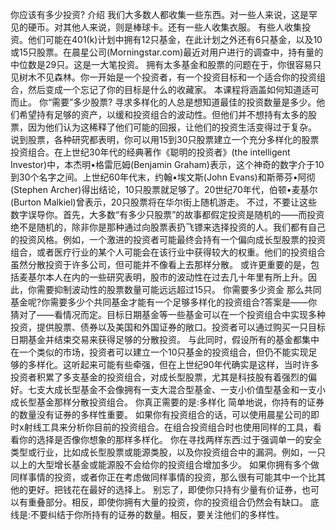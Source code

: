 你应该有多少投资?
介绍
我们大多数人都收集一些东西。对一些人来说，这是罕见的硬币。对其他人来说，则是棒球卡。还有一些人收集衣服。
有些人收集投资。他们可能在401(k)计划中拥有12只基金，在此计划之外还有6只基金，以及10或15只股票。在晨星公司(Morningstar.com)最近对用户进行的调查中，持有量的中位数是29只。这是一大笔投资。
拥有太多基金和股票的问题在于，你很容易只见树木不见森林。你一开始是一个投资者，有一个投资目标和一个适合你的投资组合，然后变成一个忘记了你的目标是什么的收藏家。
本课程将涵盖如何知道适可而止。
你“需要”多少股票?
寻求多样化的人总是想知道最佳的投资数量是多少。他们希望持有足够的资产，以缓和投资组合的波动性。但他们并不想持有太多的股票，因为他们认为这稀释了他们可能的回报，让他们的投资生活变得过于复杂。
说到股票，各种研究都表明，你可以用15到30只股票建立一个充分多样化的股票投资组合。在上世纪30年代的经典著作《聪明的投资者》(the intelligent Investor)中，本杰明•格雷厄姆(Benjamin Graham)表示，这个神奇的数字介于10到30个名字之间。上世纪60年代末，约翰•埃文斯(John Evans)和斯蒂芬•阿彻(Stephen Archer)得出结论，10只股票就足够了。20世纪70年代，伯顿•麦基尔(Burton Malkiel)曾表示，20只股票将在华尔街上随机游走。
不过，不要让这些数字误导你。首先，大多数“有多少只股票”的故事都假定投资是随机的——而投资绝不是随机的，除非你是那种通过向股票表扔飞镖来选择投资的人。我们都有自己的投资风格。例如，一个激进的投资者可能最终会持有一个偏向成长型股票的投资组合，或者医疗行业的某个人可能会在该行业中获得较大的权重。他们的投资组合虽然分散投资于许多公司，但可能并不像看上去那样分散。
或许更重要的是，包括麦基尔本人在内的一些研究表明，股市的波动性在过去几十年里有所上升。因此，你需要抑制波动性的股票数量可能远远超过15只。
你需要多少资金
那么共同基金呢?你需要多少个共同基金才能有一个足够多样化的投资组合?答案是——你猜对了——看情况而定。目标日期基金等一些基金可以在一个投资组合中实现多种投资，提供股票、债券以及美国和外国证券的敞口。投资者可以通过购买一只目标日期基金并结束交易来获得足够的分散投资。
与此同时，假设所有的基金都集中在一个类似的市场，投资者可以建立一个10只基金的投资组合，但仍不能实现足够的多样化。这听起来可能有些牵强，但在上世纪90年代确实是这样，当时许多投资者积累了多支基金的投资组合，对成长型股票，尤其是科技股有着强烈的偏好。七支大成长型基金不会像拥有一支大混合型基金、一支小价值型基金和一支小成长型基金那样分散投资组合。
你真正需要的是:多样化
简单地说，你持有的证券的数量没有证券的多样性重要。
如果你有投资组合的话，可以使用晨星公司的即时x射线工具来分析你目前的投资组合。在组合投资组合时也使用同样的工具，看看你的选择是否像你想象的那样多样化。
你在寻找两样东西:过于强调单一的安全类型或行业，比如成长型股票或能源类股，以及你投资组合中的漏洞。例如，一只以上的大型增长基金或能源股不会给你的投资组合增加多少。
如果你拥有多个做同样事情的投资，或者你正在考虑做同样事情的投资，那么很有可能其中一个比其他的更好。把钱花在最好的选择上。
别忘了，即使你只持有少量有价证券，也可以有重叠部分。相反，即使你拥有大量的投资，你的投资组合仍然会有缺口。
底线是:不要纠结于你所持有的证券的数量。相反，要关注他们的多样性。
